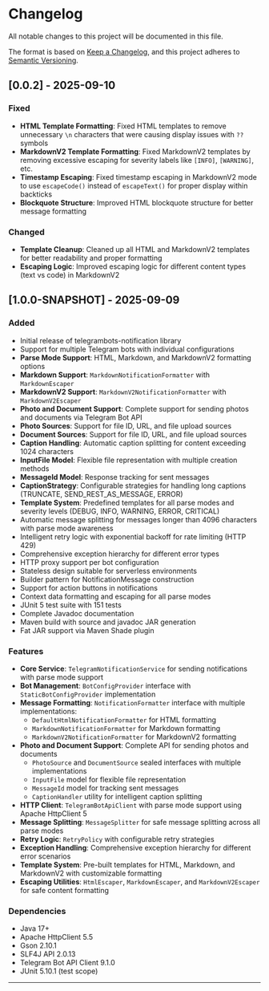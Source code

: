 # Changelog

All notable changes to this project will be documented in this file.

The format is based on [Keep a Changelog](https://keepachangelog.com/en/1.0.0/),
and this project adheres to [Semantic Versioning](https://semver.org/spec/v2.0.0.html).

## [0.0.2] - 2025-09-10

### Fixed

- **HTML Template Formatting**: Fixed HTML templates to remove unnecessary `\n` characters that were causing display issues with `??` symbols
- **MarkdownV2 Template Formatting**: Fixed MarkdownV2 templates by removing excessive escaping for severity labels like `[INFO]`, `[WARNING]`, etc.
- **Timestamp Escaping**: Fixed timestamp escaping in MarkdownV2 mode to use `escapeCode()` instead of `escapeText()` for proper display within backticks
- **Blockquote Structure**: Improved HTML blockquote structure for better message formatting

### Changed

- **Template Cleanup**: Cleaned up all HTML and MarkdownV2 templates for better readability and proper formatting
- **Escaping Logic**: Improved escaping logic for different content types (text vs code) in MarkdownV2

## [1.0.0-SNAPSHOT] - 2025-09-09

### Added

- Initial release of telegrambots-notification library
- Support for multiple Telegram bots with individual configurations
- **Parse Mode Support**: HTML, Markdown, and MarkdownV2 formatting options
- **Markdown Support**: `MarkdownNotificationFormatter` with `MarkdownEscaper`
- **MarkdownV2 Support**: `MarkdownV2NotificationFormatter` with `MarkdownV2Escaper`
- **Photo and Document Support**: Complete support for sending photos and documents via Telegram Bot API
- **Photo Sources**: Support for file ID, URL, and file upload sources
- **Document Sources**: Support for file ID, URL, and file upload sources
- **Caption Handling**: Automatic caption splitting for content exceeding 1024 characters
- **InputFile Model**: Flexible file representation with multiple creation methods
- **MessageId Model**: Response tracking for sent messages
- **CaptionStrategy**: Configurable strategies for handling long captions (TRUNCATE, SEND_REST_AS_MESSAGE, ERROR)
- **Template System**: Predefined templates for all parse modes and severity levels (DEBUG, INFO, WARNING, ERROR, CRITICAL)
- Automatic message splitting for messages longer than 4096 characters with parse mode awareness
- Intelligent retry logic with exponential backoff for rate limiting (HTTP 429)
- Comprehensive exception hierarchy for different error types
- HTTP proxy support per bot configuration
- Stateless design suitable for serverless environments
- Builder pattern for NotificationMessage construction
- Support for action buttons in notifications
- Context data formatting and escaping for all parse modes
- JUnit 5 test suite with 151 tests
- Complete Javadoc documentation
- Maven build with source and javadoc JAR generation
- Fat JAR support via Maven Shade plugin

### Features

- **Core Service**: `TelegramNotificationService` for sending notifications with parse mode support
- **Bot Management**: `BotConfigProvider` interface with `StaticBotConfigProvider` implementation
- **Message Formatting**: `NotificationFormatter` interface with multiple implementations:
  - `DefaultHtmlNotificationFormatter` for HTML formatting
  - `MarkdownNotificationFormatter` for Markdown formatting
  - `MarkdownV2NotificationFormatter` for MarkdownV2 formatting
- **Photo and Document Support**: Complete API for sending photos and documents
  - `PhotoSource` and `DocumentSource` sealed interfaces with multiple implementations
  - `InputFile` model for flexible file representation
  - `MessageId` model for tracking sent messages
  - `CaptionHandler` utility for intelligent caption splitting
- **HTTP Client**: `TelegramBotApiClient` with parse mode support using Apache HttpClient 5
- **Message Splitting**: `MessageSplitter` for safe message splitting across all parse modes
- **Retry Logic**: `RetryPolicy` with configurable retry strategies
- **Exception Handling**: Comprehensive exception hierarchy for different error scenarios
- **Template System**: Pre-built templates for HTML, Markdown, and MarkdownV2 with customizable formatting
- **Escaping Utilities**: `HtmlEscaper`, `MarkdownEscaper`, and `MarkdownV2Escaper` for safe content formatting

### Dependencies

- Java 17+
- Apache HttpClient 5.5
- Gson 2.10.1
- SLF4J API 2.0.13
- Telegram Bot API Client 9.1.0
- JUnit 5.10.1 (test scope)

---
